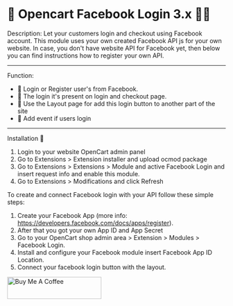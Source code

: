 🛒 Opencart Facebook Login 3.x 🐱‍🏍
=======

Description:
Let your customers login and checkout using Facebook account. This module uses your own created Facebook API js for your own website. In case, you don't have website API for Facebook yet, then below you can find instructions how to register your own API.

---
Function:
- 📖 Login or Register user's from Facebook.
- 📖 The login it's present on login and checkout page.
- 📖 Use the Layout page for add this login button to another part of the site
- 📖 Add event if users login

---
Installation 📑
1. Login to your website OpenCart admin panel
2. Go to Extensions > Extension installer and upload ocmod package
3. Go to Extensions > Extensions > Module and active Facebook Login and insert request info and enable this module.
4. Go to Extensions > Modifications and click Refresh

To create and connect Facebook login with your API follow these simple steps:
1. Create your Facebook App (more info: https://developers.facebook.com/docs/apps/register).
2. After that you got your own App ID and App Secret
3. Go to your OpenCart shop admin area > Extension > Modules > Facebook Login.
4. Install and configure your Facebook module insert Facebook App ID Location.
5. Connect your facebook login button with the layout.

<a href="https://www.buymeacoffee.com/davidev" target="_blank"><img src="https://cdn.buymeacoffee.com/buttons/default-violet.png" alt="Buy Me A Coffee" style="height: 51px !important;width: 217px !important;" ></a>
